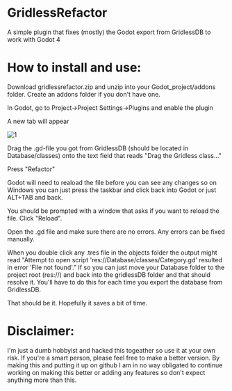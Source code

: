 # GridlessRefactor
A simple plugin that fixes (mostly) the Godot export from GridlessDB to work with Godot 4

# How to install and use:
Download gridlessrefactor.zip and unzip into your Godot_project/addons folder. Create an addons folder if you don't have one.

In Godot, go to Project->Project Settings->Plugins and enable the plugin

A new tab will appear

![1](https://github.com/Rajdarn/GridlessRefactor/assets/71663616/bd416221-f6e4-486b-b819-7ecd9a8cc35e)

Drag the .gd-file you got from GridlessDB (should be located in Database/classes) onto the text field that reads "Drag the Gridless class..."

Press "Refactor"

Godot will need to reaload the file before you can see any changes so on Windows you can just press the taskbar and click back into Godot or just ALT+TAB and back.

You should be prompted with a window that asks if you want to reload the file. Click "Reload".

Open the .gd file and make sure there are no errors. Any errors can be fixed manually.

When you double click any .tres file in the objects folder the output might read "Attempt to open script 'res://Database/classes/Category.gd' resulted in error 'File not found'."
If so you can just move your Database folder to the project root (res://) and back into the gridlessDB folder and that should resolve it. You'll have to do this for each time you export the database from GridlessDB.

That should be it. Hopefully it saves a bit of time.

# Disclaimer:
I'm just a dumb hobbyist and hacked this togeather so use it at your own risk.
If you're a smart person, please feel free to make a better version.
By making this and putting it up on github I am in no way obligated to continue working on making this better or adding any features so don't expect anything more than this.
